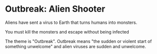 # Outbreak: Alien Shooter
 Aliens have sent a virus to Earth that turns humans into monsters.
 
 You must kill the monsters and escape without being infected
 
 The theme is "Outbreak". Outbreak means "the sudden or violent start of something unwelcome" and alien viruses are sudden and unwelcome.
